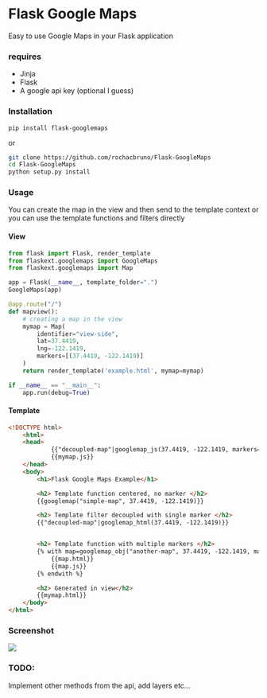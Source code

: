 # Flask Google Maps

Easy to use Google Maps in your Flask application

### requires
- Jinja
- Flask
- A google api key (optional I guess)


### Installation

```pip install flask-googlemaps```

or

```bash
git clone https://github.com/rochacbruno/Flask-GoogleMaps
cd Flask-GoogleMaps
python setup.py install
```

### Usage

You can create the map in the view and then send to the template context or you can use the template functions and filters directly


#### View

```python
from flask import Flask, render_template
from flaskext.googlemaps import GoogleMaps
from flaskext.googlemaps import Map

app = Flask(__name__, template_folder=".")
GoogleMaps(app)

@app.route("/")
def mapview():
    # creating a map in the view
    mymap = Map(
        identifier="view-side",
        lat=37.4419,
        lng=-122.1419,
        markers=[(37.4419, -122.1419)]
    )
    return render_template('example.html', mymap=mymap)

if __name__ == "__main__":
    app.run(debug=True)
```

#### Template

```html
<!DOCTYPE html>
    <html>
    <head>
            {{"decoupled-map"|googlemap_js(37.4419, -122.1419, markers=[(37.4419, -122.1419)])}}
            {{mymap.js}}
    </head>
    <body>
        <h1>Flask Google Maps Example</h1>

        <h2> Template function centered, no marker </h2>
        {{googlemap("simple-map", 37.4419, -122.1419)}}

        <h2> Template filter decoupled with single marker </h2>
        {{"decoupled-map"|googlemap_html(37.4419, -122.1419)}}


        <h2> Template function with multiple markers </h2>
        {% with map=googlemap_obj("another-map", 37.4419, -122.1419, markers=[(37.4419, -122.1419), (37.4300, -122.1400)]) %}
            {{map.html}}
            {{map.js}}
        {% endwith %}

        <h2> Generated in view</h2>
        {{mymap.html}}
    </body>
</html>

```

### Screenshot

<img src="screenshot.png" />


### TODO:

Implement other methods from the api, add layers etc...
